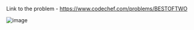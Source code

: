 Link to the problem - https://www.codechef.com/problems/BESTOFTWO


![image](https://github.com/Haleshot/Competitive-Programming/assets/57552973/c1958a6b-3721-4f4e-b88d-e5decfe5c706)
